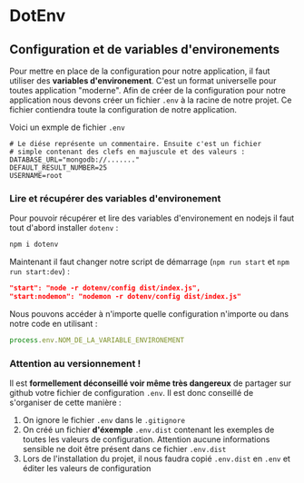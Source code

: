 # DotEnv

## Configuration et de variables d'environements

Pour mettre en place de la configuration pour notre application, il faut utiliser des **variables d'environement**. C'est un format universelle pour toutes application "moderne". Afin de créer de la configuration pour notre application nous devons créer un fichier `.env` à la racine de notre projet. Ce fichier contiendra toute la configuration de notre application.

Voici un exmple de fichier `.env`

```env
# Le diése représente un commentaire. Ensuite c'est un fichier
# simple contenant des clefs en majuscule et des valeurs :
DATABASE_URL="mongodb://......."
DEFAULT_RESULT_NUMBER=25
USERNAME=root
```

### Lire et récupérer des variables d'environement

Pour pouvoir récupérer et lire des variables d'environement en nodejs il faut tout d'abord installer `dotenv` :

```bash
npm i dotenv
```

Maintenant il faut changer notre script de démarrage (`npm run start` et `npm run start:dev`) :

```json
"start": "node -r dotenv/config dist/index.js",
"start:nodemon": "nodemon -r dotenv/config dist/index.js"
```

Nous pouvons accéder à n'importe quelle configuration n'importe ou dans notre code en utilisant :

```ts
process.env.NOM_DE_LA_VARIABLE_ENVIRONEMENT
```

### Attention au versionnement !

Il est **formellement déconseillé voir même très dangereux** de partager sur github votre fichier de configuration `.env`. Il est donc conseillé de s'organiser de cette manière :

1. On ignore le fichier `.env` dans le `.gitignore`
2. On créé un fichier **d'éxemple** `.env.dist` contenant les exemples de toutes les valeurs de configuration. Attention aucune informations sensible ne doit être présent dans ce fichier `.env.dist`
3. Lors de l'installation du projet, il nous faudra copié `.env.dist` en `.env` et éditer les valeurs de configuration

